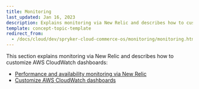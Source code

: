 ```yaml
---
title: Monitoring
last_updated: Jan 16, 2023
description: Explains monitoring via New Relic and describes how to customize AWS CloudWatch dashboards
template: concept-topic-template
redirect_from:
  - /docs/cloud/dev/spryker-cloud-commerce-os/monitoring/monitoring.html
---
```


This section explains monitoring via New Relic and describes how to customize AWS CloudWatch dashboards:  

* [Performance and availability monitoring via New Relic](/docs/cag/dev/monitoring/performance-and-availability-monitoring-via-new-relic.html)
* [Customize AWS CloudWatch dashboards](/docs/cag/dev/monitoring/customize-aws-cloudwatch-dashboards.html)
